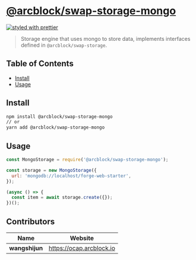 # [**@arcblock/swap-storage-mongo**](https://github.com/arcblock/forge-js)

[![styled with prettier](https://img.shields.io/badge/styled_with-prettier-ff69b4.svg)](https://github.com/prettier/prettier)

> Storage engine that uses mongo to store data, implements interfaces defined in `@arcblock/swap-storage`.


## Table of Contents

* [Install](#install)
* [Usage](#usage)


## Install

```sh
npm install @arcblock/swap-storage-mongo
// or
yarn add @arcblock/swap-storage-mongo
```


## Usage

```js
const MongoStorage = require('@arcblock/swap-storage-mongo');

const storage = new MongoStorage({
  url: 'mongodb://localhost/forge-web-starter',
});

(async () => {
  const item = await storage.create({});
})();
```


## Contributors

| Name           | Website                    |
| -------------- | -------------------------- |
| **wangshijun** | <https://ocap.arcblock.io> |
